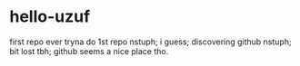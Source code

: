 # hello-uzuf
first repo ever
tryna do 1st repo nstuph; i guess; discovering github nstuph; bit lost tbh; github seems a nice place tho.
